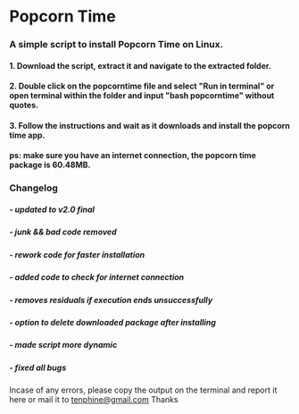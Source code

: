 # Popcorn Time
### A simple script to install Popcorn Time on Linux.

#### 1. Download the script, extract it and navigate to the extracted folder.
#### 2. Double click on the popcorntime file and select "Run in terminal" or open terminal within the folder and input "bash popcorntime" without quotes.
#### 3. Follow the instructions and wait as it downloads and install the popcorn time app.
#### ps: make sure you have an internet connection, the popcorn time package is 60.48MB.

### Changelog
##### - updated to v2.0 final
##### - junk && bad code removed
##### - rework code for faster installation
##### - added code to check for internet connection
##### - removes residuals if execution ends unsuccessfully
##### - option to delete downloaded package after installing
##### - made script more dynamic
##### - fixed all bugs

Incase of any errors, please copy the output on the terminal and report it here or mail it to tenphine@gmail.com
Thanks
